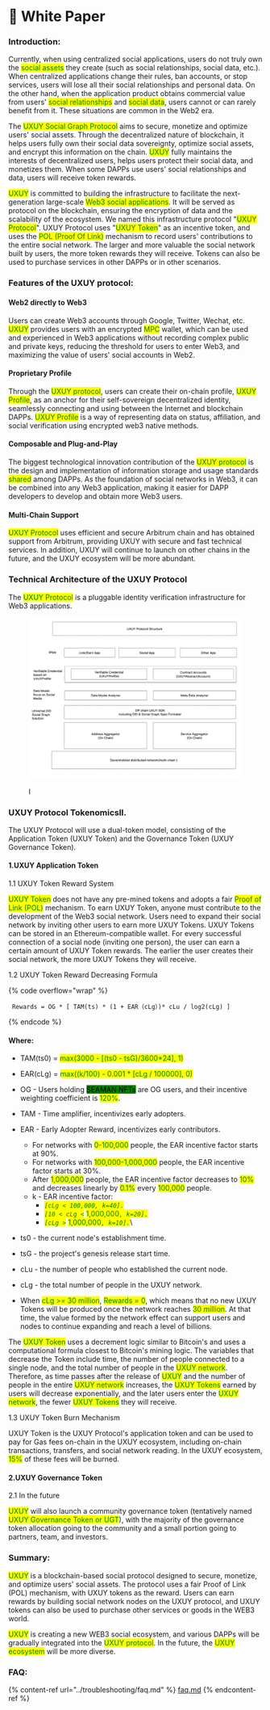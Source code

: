 # 📰 White Paper

### Introduction:

Currently, when using centralized social applications, users do not truly own the <mark style="color:green;">social assets</mark> they create (such as social relationships, social data, etc.). When centralized applications change their rules, ban accounts, or stop services, users will lose all their social relationships and personal data. On the other hand, when the application product obtains commercial value from users' <mark style="color:green;">social relationships</mark> and <mark style="color:green;">social data</mark>, users cannot or can rarely benefit from it. These situations are common in the Web2 era.



The <mark style="color:green;">UXUY Social Graph Protocol</mark> aims to secure, monetize and optimize users' social assets. Through the decentralized nature of blockchain, it helps users fully own their social data sovereignty, optimize social assets, and encrypt this information on the chain. <mark style="color:green;">UXUY</mark> fully maintains the interests of decentralized users, helps users protect their social data, and monetizes them. When some DAPPs use users' social relationships and data, users will receive token rewards.



<mark style="color:green;">UXUY</mark> is committed to building the infrastructure to facilitate the next-generation large-scale <mark style="color:green;">Web3 social applications</mark>. It will be served as protocol on the blockchain, ensuring the encryption of data and the scalability of the ecosystem. We named this infrastructure protocol "<mark style="color:green;">UXUY Protocol</mark>". UXUY Protocol uses "<mark style="color:green;">UXUY Token</mark>" as an incentive token, and uses the <mark style="color:green;">POL (Proof Of Link)</mark> mechanism to record users' contributions to the entire social network. The larger and more valuable the social network built by users, the more token rewards they will receive. Tokens can also be used to purchase services in other DAPPs or in other scenarios.

### Features of the UXUY protocol:

#### Web2 directly to Web3&#x20;

Users can create Web3 accounts through Google, Twitter, Wechat, etc. <mark style="color:green;">UXUY</mark> provides users with an encrypted <mark style="color:green;">MPC</mark> wallet, which can be used and experienced in Web3 applications without recording complex public and private keys, reducing the threshold for users to enter Web3, and maximizing the value of users' social accounts in Web2.

#### Proprietary Profile

Through the <mark style="color:green;">UXUY protocol</mark>, users can create their on-chain profile, <mark style="color:green;">UXUY Profile</mark>, as an anchor for their self-sovereign decentralized identity, seamlessly connecting and using between the Internet and blockchain DAPPs. <mark style="color:green;">UXUY Profile</mark> is a way of representing data on status, affiliation, and social verification using encrypted web3 native methods.

#### Composable and Plug-and-Play

The biggest technological innovation contribution of the <mark style="color:green;">UXUY protocol</mark> is the design and implementation of information storage and usage standards <mark style="color:green;">shared</mark> among DAPPs. As the foundation of social networks in Web3, it can be combined into any Web3 application, making it easier for DAPP developers to develop and obtain more Web3 users.

#### Multi-Chain Support

<mark style="color:green;">UXUY Protocol</mark> uses efficient and secure Arbitrum chain and has obtained support from Arbitrum, providing UXUY with secure and fast technical services. In addition, UXUY will continue to launch on other chains in the future, and the UXUY ecosystem will be more abundant.



### Technical Architecture of the UXUY Protocol

The <mark style="color:green;">UXUY Protocol</mark> is a pluggable identity verification infrastructure for Web3 applications.

<figure><img src="../.gitbook/assets/whitepaper_01.jpg" alt=""><figcaption><p>I</p></figcaption></figure>

### UXUY Protocol TokenomicsII.&#x20;

The UXUY Protocol will use a dual-token model, consisting of the Application Token (UXUY Token) and the Governance Token (UXUY Governance Token).

#### 1.UXUY Application Token

&#x20;1.1 UXUY Token Reward System

<mark style="color:green;">UXUY Token</mark> does not have any pre-mined tokens and adopts a fair <mark style="color:green;">Proof of Link (POL)</mark> mechanism. To earn UXUY Token, anyone must contribute to the development of the Web3 social network. Users need to expand their social network by inviting other users to earn more UXUY Tokens. UXUY Tokens can be stored in an Ethereum-compatible wallet. For every successful connection of a social node (inviting one person), the user can earn a certain amount of UXUY Token rewards. The earlier the user creates their social network, the more UXUY Tokens they will receive.



1.2 UXUY Token Reward Decreasing Formula

{% code overflow="wrap" %}
```vue
 Rewards = OG * [ TAM(ts) * (1 + EAR（cLg）)* cLu / log2(cLg) ]
```
{% endcode %}

#### Where:

* TAM(ts0) = <mark style="color:green;">max(3000 - \[(ts0 - tsG)/3600\*24], 1)</mark>
* EAR(cLg) = <mark style="color:green;">max((k/100) - 0.001 \* \[cLg / 100000], 0)</mark>
* OG - Users holding <mark style="background-color:green;">SEAMAN NFTs</mark> are OG users, and their incentive weighting coefficient is <mark style="color:green;">120%</mark>.
* TAM - Time amplifier, incentivizes early adopters.
* EAR - Early Adopter Reward, incentivizes early contributors.
  * For networks with <mark style="color:green;">0-100,000</mark> people, the EAR incentive factor starts at 90%.
  * For networks with <mark style="color:green;">100,000-1,000,000</mark> people, the EAR incentive factor starts at 30%.
  * After <mark style="color:green;">1,000,000</mark> people, the EAR incentive factor decreases to <mark style="color:green;">10%</mark> and decreases linearly by <mark style="color:green;">0.1%</mark> every <mark style="color:green;">100,000</mark> people.
  * k - EAR incentive factor:
    * _<mark style="color:green;">`[cLg < 100,000, k=40].`</mark>_
    * _<mark style="color:green;">`[10 < cLg <`</mark>_ <mark style="color:green;"></mark><mark style="color:green;">1,000,000</mark>_<mark style="color:green;">`, k=20].`</mark>_
    * _<mark style="color:green;">`[cLg >`</mark>_ <mark style="color:green;"></mark><mark style="color:green;">1,000,000</mark>_<mark style="color:green;">`, k=10].`</mark>_\

* ts0 - the current node's establishment time.
* tsG - the project's genesis release start time.
* cLu - the number of people who established the current node.
* cLg - the total number of people in the UXUY network.
* When <mark style="color:green;">cLg >= 30 million</mark>, <mark style="color:green;">Rewards = 0</mark>, which means that no new UXUY Tokens will be produced once the network reaches <mark style="color:green;">30 million</mark>. At that time, the value formed by the network effect can support users and nodes to continue expanding and reach a level of billions.

The <mark style="color:green;">UXUY Token</mark> uses a decrement logic similar to Bitcoin's and uses a computational formula closest to Bitcoin's mining logic. The variables that decrease the Token include time, the number of people connected to a single node, and the total number of people in the <mark style="color:green;">UXUY network</mark>. Therefore, as time passes after the release of <mark style="color:green;">UXUY</mark> and the number of people in the entire <mark style="color:green;">UXUY network</mark> increases, the <mark style="color:green;">UXUY Tokens</mark> earned by users will decrease exponentially, and the later users enter the <mark style="color:green;">UXUY network</mark>, the fewer <mark style="color:green;">UXUY Tokens</mark> they will receive.



1.3 UXUY Token Burn Mechanism

UXUY Token is the UXUY Protocol's application token and can be used to pay for Gas fees on-chain in the UXUY ecosystem, including on-chain transactions, transfers, and social network reading. In the UXUY ecosystem, <mark style="color:green;">15%</mark> of these fees will be burned.



#### 2.UXUY Governance Token

2.1 In the future

<mark style="color:green;">UXUY</mark> will also launch a community governance token (tentatively named <mark style="color:green;">UXUY Governance Token or UGT</mark>), with the majority of the governance token allocation going to the community and a small portion going to partners, team, and investors.

### Summary:

<mark style="color:green;">UXUY</mark> is a blockchain-based social protocol designed to secure, monetize, and optimize users' social assets. The protocol uses a fair Proof of Link (POL) mechanism, with UXUY tokens as the reward. Users can earn rewards by building social network nodes on the UXUY protocol, and UXUY tokens can also be used to purchase other services or goods in the WEB3 world.

<mark style="color:green;">UXUY</mark> is creating a new WEB3 social ecosystem, and various DAPPs will be gradually integrated into the <mark style="color:green;">UXUY protocol</mark>. In the future, the <mark style="color:green;">UXUY ecosystem</mark> will be more diverse.



### FAQ:

{% content-ref url="../troubleshooting/faq.md" %}
[faq.md](../troubleshooting/faq.md)
{% endcontent-ref %}
